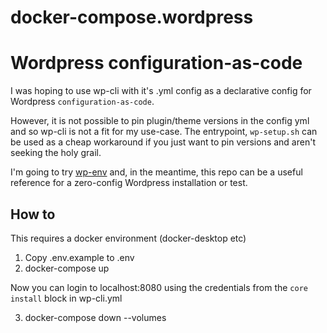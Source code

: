 # docker-compose.wordpress

# Wordpress configuration-as-code

I was hoping to use wp-cli with it's .yml config as a declarative config for Wordpress `configuration-as-code`.

However, it is not possible to pin plugin/theme versions in the config yml and so wp-cli is not a fit for my use-case. The entrypoint, `wp-setup.sh` can be used as a cheap workaround if you just want to pin versions and aren't seeking the holy grail.

I'm going to try [wp-env](https://developer.wordpress.org/block-editor/getting-started/devenv/get-started-with-wp-env/) and, in the meantime, this repo can be a useful reference for a zero-config Wordpress installation or test.

## How to

This requires a docker environment (docker-desktop etc)

1. Copy .env.example to .env
2. docker-compose up

Now you can login to localhost:8080 using the credentials from the `core install` block in wp-cli.yml

3. docker-compose down --volumes
